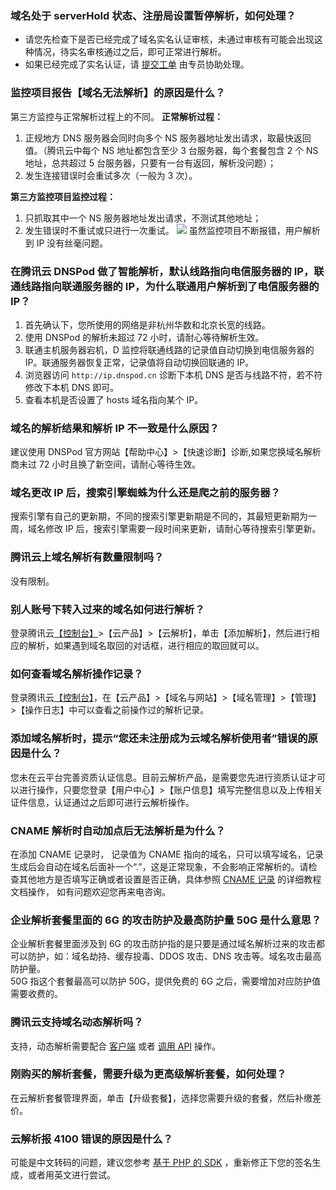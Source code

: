### 域名处于 serverHold 状态、注册局设置暂停解析，如何处理？
* 请您先检查下是否已经完成了域名实名认证审核，未通过审核有可能会出现这种情况，待实名审核通过之后，即可正常进行解析。  
* 如果已经完成了实名认证，请 [提交工单](https://console.cloud.tencent.com/workorder/category) 由专员协助处理。  

### 监控项目报告【域名无法解析】的原因是什么？
第三方监控与正常解析过程上的不同。
**正常解析过程：**
1. 正规地方 DNS 服务器会同时向多个 NS 服务器地址发出请求，取最快返回值。（腾讯云中每个 NS 地址都包含至少 3 台服务器，每个套餐包含 2 个 NS 地址，总共超过 5 台服务器，只要有一台有返回，解析没问题）；
2. 发生连接错误时会重试多次（一般为 3 次）。

**第三方监控项目监控过程：**
1. 只抓取其中一个 NS 服务器地址发出请求，不测试其他地址；
2. 发生错误时不重试或只进行一次重试。
![](//mc.qcloudimg.com/static/img/a6d35a738914b4667055da73a01618d1/image.png)
虽然监控项目不断报错，用户解析到 IP 没有丝毫问题。

### 在腾讯云 DNSPod 做了智能解析，默认线路指向电信服务器的 IP，联通线路指向联通服务器的 IP，为什么联通用户解析到了电信服务器的 IP？
1. 首先确认下，您所使用的网络是非杭州华数和北京长宽的线路。
2. 使用 DNSPod 的解析未超过 72 小时，请耐心等待解析生效。
3. 联通主机服务器宕机，D 监控将联通线路的记录值自动切换到电信服务器的 IP。联通服务器恢复正常，记录值将自动切换回联通的 IP。 
4. 浏览器访问 `http://ip.dnspod.cn`  诊断下本机 DNS 是否与线路不符，若不符修改下本机 DNS 即可。
5. 查看本机是否设置了 hosts 域名指向某个 IP。

### 域名的解析结果和解析 IP 不一致是什么原因？
建议使用 DNSPod 官方网站【帮助中心】>【快速诊断】诊断,如果您换域名解析商未过 72 小时且换了新空间，请耐心等待生效。

### 域名更改 IP 后，搜索引擎蜘蛛为什么还是爬之前的服务器？
搜索引擎有自己的更新期，不同的搜索引擎更新期是不同的，其最短更新期为一周，域名修改 IP 后，搜索引擎需要一段时间来更新，请耐心等待搜索引擎更新。

### 腾讯云上域名解析有数量限制吗？
没有限制。

### 别人账号下转入过来的域名如何进行解析？
登录腾讯云[【控制台】](https://console.cloud.tencent.com/)>【云产品】>【云解析】，单击【添加解析】，然后进行相应的解析，如果遇到域名取回的对话框，进行相应的取回就可以。

### 如何查看域名解析操作记录？
登录腾讯云[【控制台】](https://console.cloud.tencent.com/)，在【云产品】>【域名与网站】>【域名管理】>【管理】>【操作日志】中可以查看之前操作过的解析记录。

### 添加域名解析时，提示“您还未注册成为云域名解析使用者”错误的原因是什么？
您未在云平台完善资质认证信息。目前云解析产品，是需要您先进行资质认证才可以进行操作，只要您登录【用户中心】>【账户信息】填写完整信息以及上传相关证件信息，认证通过之后即可进行云解析操作。

### CNAME 解析时自动加点后无法解析是为什么？
在添加 CNAME 记录时， 记录值为 CNAME 指向的域名，只可以填写域名，记录生成后会自动在域名后面补一个“.”，这是正常现象，不会影响正常解析的。请检查其他地方是否填写正确或者设置是否正确，具体参照 [CNAME 记录](https://cloud.tencent.com/document/product/302/3450) 的详细教程文档操作， 如有问题欢迎您再来电咨询。

### 企业解析套餐里面的 6G 的攻击防护及最高防护量 50G 是什么意思？
企业解析套餐里面涉及到 6G 的攻击防护指的是只要是通过域名解析过来的攻击都可以防护，如：域名劫持、缓存投毒、DDOS 攻击、DNS 攻击等。域名攻击最高防护量。  
50G 指这个套餐最高可以防护 50G，提供免费的 6G 之后，需要增加对应防护值需要收费的。

### 腾讯云支持域名动态解析吗？
支持，动态解析需要配合 [客户端](https://support.dnspod.cn/Kb/showarticle/tsid/19/) 或者 [调用 API](https://www.dnspod.cn/docs/records.html#dns) 操作。

### 刚购买的解析套餐，需要升级为更高级解析套餐，如何处理？
在云解析套餐管理界面，单击【升级套餐】，选择您需要升级的套餐，然后补缴差价。  

### 云解析报 4100 错误的原因是什么？  
可能是中文转码的问题，建议您参考 [基于 PHP 的 SDK](https://cloud.tencent.com/document/sdk/php) ，重新修正下您的签名生成，或者用英文进行尝试。






